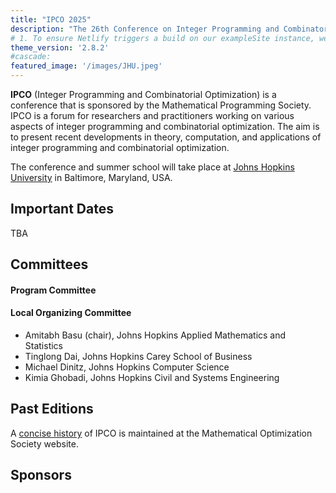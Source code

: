 ```yaml
---
title: "IPCO 2025"
description: "The 26th Conference on Integer Programming and Combinatorial Optimization"
# 1. To ensure Netlify triggers a build on our exampleSite instance, we need to change a file in the exampleSite directory.
theme_version: '2.8.2'
#cascade:
featured_image: '/images/JHU.jpeg'
---
```

**IPCO** (Integer Programming and Combinatorial Optimization) is a conference that is sponsored by the Mathematical Programming Society. IPCO is a forum for researchers and practitioners working on various aspects of integer programming and combinatorial optimization. The aim is to present recent developments in theory, computation, and applications of integer programming and combinatorial optimization.

The conference and summer school will take place at [Johns Hopkins University](https://www.jhu.edu) in Baltimore, Maryland, USA.  

## Important Dates
TBA

## Committees
#### Program Committee

#### Local Organizing Committee
- Amitabh Basu (chair), Johns Hopkins Applied Mathematics and Statistics
- Tinglong Dai, Johns Hopkins Carey School of Business
- Michael Dinitz, Johns Hopkins Computer Science
- Kimia Ghobadi, Johns Hopkins Civil and Systems Engineering


## Past Editions

A [concise history](https://www.mathopt.org/?nav=ipco_history#concise) of IPCO is maintained at the Mathematical Optimization Society website. 

## Sponsors